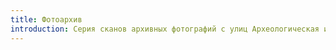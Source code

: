 ```yaml
---
title: Фотоархив
introduction: Серия сканов архивных фотографий с улиц Археологическая и Парижская коммуна.
---
```

